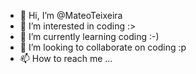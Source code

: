 - 👋 Hi, I’m @MateoTeixeira
- 👀 I’m interested in coding :>
- 🌱 I’m currently learning coding :-)
- 💞️ I’m looking to collaborate on coding :p 
- 📫 How to reach me ...

<!---
MateoTeixeira/MateoTeixeira is a ✨ special ✨ repository because its `README.md` (this file) appears on your GitHub profile.
You can click the Preview link to take a look at your changes.
--->
